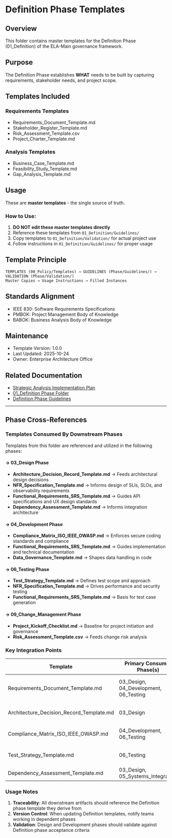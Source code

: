 # Definition Phase Templates

## Overview
This folder contains master templates for the Definition Phase (01_Definition) of the ELA-Main governance framework.

## Purpose
The Definition Phase establishes **WHAT** needs to be built by capturing requirements, stakeholder needs, and project scope.

## Templates Included

### Requirements Templates
- Requirements_Document_Template.md
- Stakeholder_Register_Template.md  
- Risk_Assessment_Template.csv
- Project_Charter_Template.md

### Analysis Templates
- Business_Case_Template.md
- Feasibility_Study_Template.md
- Gap_Analysis_Template.md

## Usage
These are **master templates** - the single source of truth. 

### How to Use:
1. **DO NOT edit these master templates directly**
2. Reference these templates from `01_Definition/Guidelines/`
3. Copy templates to `01_Definition/Validation/` for actual project use
4. Follow instructions in `01_Definition/Guidelines/` for proper usage

## Template Principle
```
TEMPLATES (00_Policy/Templates) → GUIDELINES (Phase/Guidelines/) → VALIDATION (Phase/Validation/)
Master Copies → Usage Instructions → Filled Instances
```

## Standards Alignment
- IEEE 830: Software Requirements Specifications
- PMBOK: Project Management Body of Knowledge
- BABOK: Business Analysis Body of Knowledge

## Maintenance
- Template Version: 1.0.0
- Last Updated: 2025-10-24
- Owner: Enterprise Architecture Office

## Related Documentation
- [Strategic Analysis Implementation Plan](../Strategic_Analysis_Implementation_Plan.md)
- [01_Definition Phase Folder](../../01_Definition/)
- [Definition Phase Guidelines](../../01_Definition/Guidelines/)

---

## Phase Cross-References

### Templates Consumed By Downstream Phases

Templates from this folder are referenced and utilized in the following phases:

#### → 03_Design Phase
- **Architecture_Decision_Record_Template.md** → Feeds architectural design decisions
- **NFR_Specification_Template.md** → Informs design of SLIs, SLOs, and observability requirements
- **Functional_Requirements_SRS_Template.md** → Guides API specifications and UX design standards
- **Dependency_Assessment_Template.md** → Informs integration architecture

#### → 04_Development Phase
- **Compliance_Matrix_ISO_IEEE_OWASP.md** → Enforces secure coding standards and compliance
- **Functional_Requirements_SRS_Template.md** → Guides implementation and technical documentation
- **Data_Governance_Template.md** → Shapes data handling in code

#### → 06_Testing Phase
- **Test_Strategy_Template.md** → Defines test scope and approach
- **NFR_Specification_Template.md** → Drives performance and security testing
- **Functional_Requirements_SRS_Template.md** → Basis for test case generation

#### → 09_Change_Management Phase
- **Project_Kickoff_Checklist.md** → Baseline for project initiation and governance
- **Risk_Assessment_Template.csv** → Feeds change risk analysis

### Key Integration Points

| Template | Primary Consumer Phase(s) | Purpose |
|----------|---------------------------|----------|
| Requirements_Document_Template.md | 03_Design, 04_Development, 06_Testing | Source of truth for WHAT needs to be built |
| Architecture_Decision_Record_Template.md | 03_Design | Records WHY decisions were made |
| Compliance_Matrix_ISO_IEEE_OWASP.md | 04_Development, 06_Testing | Ensures standards adherence |
| Test_Strategy_Template.md | 06_Testing | Defines HOW validation occurs |
| Dependency_Assessment_Template.md | 03_Design, 05_Systems_Integration | Maps external dependencies |

### Usage Notes

1. **Traceability**: All downstream artifacts should reference the Definition phase template they derive from
2. **Version Control**: When updating Definition templates, notify teams working in dependent phases
3. **Validation**: Design and Development phases should validate against Definition phase acceptance criteria
